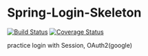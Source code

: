 # Spring-Login-Skeleton
[![Build Status](https://travis-ci.org/ssayebee/Spring-Login-Skeleton.svg?branch=master)](https://travis-ci.org/ssayebee/Spring-Login-Skeleton)
[![Coverage Status](https://coveralls.io/repos/github/ssayebee/Spring-Login-Skeleton/badge.svg)](https://coveralls.io/github/ssayebee/Spring-Login-Skeleton)

practice login with Session, OAuth2(google)
